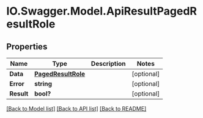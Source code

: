 # IO.Swagger.Model.ApiResultPagedResultRole
## Properties

Name | Type | Description | Notes
------------ | ------------- | ------------- | -------------
**Data** | [**PagedResultRole**](PagedResultRole.md) |  | [optional] 
**Error** | **string** |  | [optional] 
**Result** | **bool?** |  | [optional] 

[[Back to Model list]](../README.md#documentation-for-models) [[Back to API list]](../README.md#documentation-for-api-endpoints) [[Back to README]](../README.md)

